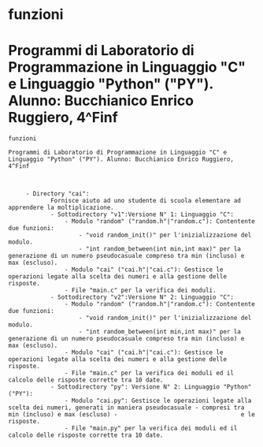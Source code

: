 # funzioni

# Programmi di Laboratorio di Programmazione in Linguaggio "C" e Linguaggio "Python" ("PY"). Alunno: Bucchianico Enrico Ruggiero, 4^Finf


	funzioni

	Programmi di Laboratorio di Programmazione in Linguaggio "C" e Linguaggio "Python" ("PY"). Alunno: Bucchianico Enrico Ruggiero, 4^Finf
	
	
	
		 - Directory "cai":
		 		Fornisce aiuto ad uno studente di scuola elementare ad apprendere la moltiplicazione.
		 		- Sottodirectory "v1":Versione N° 1: Linguaggio "C":
		 			- Modulo "random" ("random.h"|"random.c"): Contentente due funzioni:
		 				- "void random_init()" per l'inizializzazione del modulo.
		 				- "int random_between(int min,int max)" per la generazione di un numero pseudocasuale compreso tra min (incluso) e max (escluso).
		 			- Modulo "cai" ("cai.h"|"cai.c"): Gestisce le operazioni legate alla scelta dei numeri e alla gestione delle risposte.
		 			- File "main.c" per la verifica dei moduli.
		 		- Sottodirectory "v2":Versione N° 2: Linguaggio "C":
		 			- Modulo "random" ("random.h"|"random.c"): Contentente due funzioni:
		 				- "void random_init()" per l'inizializzazione del modulo.
		 				- "int random_between(int min,int max)" per la generazione di un numero pseudocasuale compreso tra min (incluso) e max (escluso).
		 			- Modulo "cai" ("cai.h"|"cai.c"): Gestisce le operazioni legate alla scelta dei numeri e alla gestione delle risposte.
		 			- File "main.c" per la verifica dei moduli ed il calcolo delle risposte corrette tra 10 date.
		 		- Sottodirectory "py": Versione N° 2: Linguaggio "Python" ("PY"):
		 			- Modulo "cai.py": Gestisce le operazioni legate alla scelta dei numeri, generati in maniera pseudocasuale - compresi tra min (incluso) e max (escluso) - 								    e le risposte.
		 			- File "main.py" per la verifica dei moduli ed il calcolo delle risposte corrette tra 10 date.
